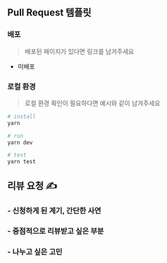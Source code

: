 ## Pull Request 템플릿

### 배포

> 배포된 페이지가 있다면 링크를 남겨주세요

- 미배포

### 로컬 환경

> 로컬 환경 확인이 필요하다면 예시와 같이 남겨주세요

```bash
# install
yarn

# run
yarn dev

# test
yarn test
```

## 리뷰 요청 ✍️

### - 신청하게 된 계기, 간단한 사연

### - 중점적으로 리뷰받고 싶은 부분

### - 나누고 싶은 고민
